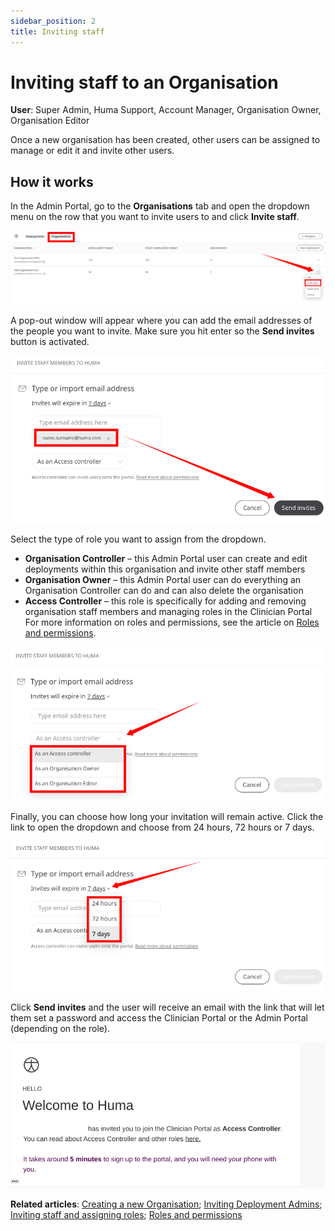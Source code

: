 ```yaml
---
sidebar_position: 2
title: Inviting staff
---
```

# Inviting staff to an Organisation
**User**: Super Admin, Huma Support, Account Manager, Organisation Owner, Organisation Editor
 
Once a new organisation has been created, other users can be assigned to manage or edit it and invite other users.

## How it works​
In the Admin Portal, go to the **Organisations** tab and open the dropdown menu on the row that you want to invite users to and click **Invite staff**.

![image](./assets/Admin0301.png)

A pop-out window will appear where you can add the email addresses of the people you want to invite. Make sure you hit enter so the **Send invites** button is activated.

![image](./assets/Admin0302.png)

Select the type of role you want to assign from the dropdown.
- **Organisation Controller** – this Admin Portal user can create and edit deployments within this organisation and invite other staff members
- **Organisation Owner** – this Admin Portal user can do everything an Organisation Controller can do and can also delete the organisation
- **Access Controller** – this role is specifically for adding and removing organisation staff members and managing roles in the Clinician Portal
For more information on roles and permissions, see the article on [Roles and permissions](../../clinician-portal/roles-and-permissions/default-roles-and-permissions.md).

![image](./assets/Admin0303.png)

Finally, you can choose how long your invitation will remain active. Click the link to open the dropdown and choose from 24 hours, 72 hours or 7 days.

![image](./assets/Admin0304.png)

Click **Send invites** and the user will receive an email with the link that will let them set a password and access the Clinician Portal or the Admin Portal (depending on the role). 

![image](./assets/Admin0305.png)

**Related articles**: [Creating a new Organisation](./creating-a-new-organisation.md); [Inviting Deployment Admins](../managing-deployments/tools-and-navigation/inviting-deployment-admins.md); [Inviting staff and assigning roles](../../clinician-portal/roles-and-permissions/inviting-staff-and-assigning-roles.md); [Roles and permissions](../../clinician-portal/roles-and-permissions/default-roles-and-permissions.md)
